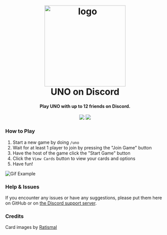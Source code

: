 <h1 align="center">

<img src="https://cdn.discordapp.com/app-icons/914696129067757608/7fd998cc305ed2f4e5fc6685172ac13b.png?size=256" alt="logo" width="256"/>
<br/>
UNO on Discord
</h1>

<h4 align="center">Play UNO with up to 12 friends on Discord.</h4>

<div align="center">

[<img src="https://discordapp.com/api/guilds/735263201612005472/widget.png?style=shield">](https://discord.gg/UdCkusFA4d)
<img src="https://img.shields.io/badge/-.NET%206.0-blueviolet">

</div>

### How to Play

1. Start a new game by doing `/uno`
2. Wait for at least 1 player to join by pressing the "Join Game" button
3. Have the host of the game click the "Start Game" button
4. Click the `View Cards` button to view your cards and options
5. Have fun!

![Gif Example](https://raw.githubusercontent.com/WilliamWelsh/UNO/main/gifexample.gif)

### Help & Issues

If you encounter any issues or have any suggestions, please put them here on GitHub or on [the Discord support server](https://discord.gg/UdCkusFA4d).

### Credits

Card images by [Ratismal](https://github.com/Ratismal/UNO)
